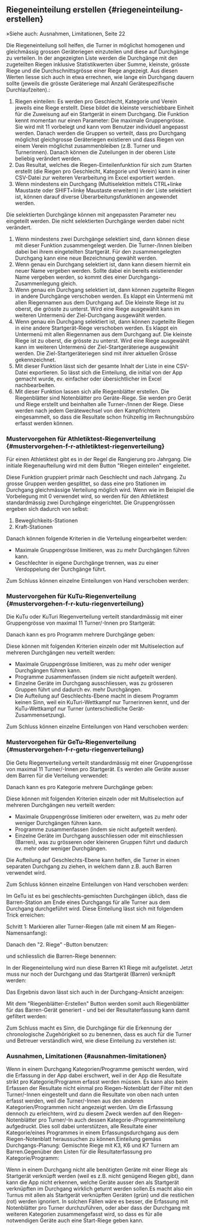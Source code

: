 ## Riegeneinteilung erstellen {#riegeneinteilung-erstellen}

»Siehe auch: Ausnahmen, Limitationen, Seite 22

Die Riegeneinteilung soll helfen, die Turner in möglichst homogenen und gleichmässig grossen Geräteriegen einzuteilen und diese auf Durchgänge zu verteilen. In der angezeigten Liste werden die Durchgänge mit den zugeteilten Riegen inklusive Statistikwerten über Summe, kleinste, grösste Riege und die Durchschnittsgrösse einer Riege angezeigt. Aus diesen Werten liesse sich auch in etwa errechnen, wie lange ein Durchgang dauern sollte (jeweils die grösste Geräteriege mal Anzahl Gerätespezifische Durchlaufzeiten).:

1.  Riegen einteilen: Es werden pro Geschlecht, Kategorie und Verein jeweils eine Riege erstellt. Diese bildet die kleinste verschiebbare Einheit für die Zuweisung auf ein Startgerät in einem Durchgang. Die Funktion kennt momentan nur einen Parameter: Die maximale Gruppengrösse. Sie wird mit 11 vorbelegt und kann vom Benutzer individuell angepasst werden. Danach werden die Gruppen so verteilt, dass pro Durchgang möglichst gleichgrosse Geräteriegen existieren und dass Riegen von einem Verein möglichst zusammenbleiben (z.B. Turner und Turnerinnen). Danach können die Zuteilungen in der oberen Liste beliebig verändert werden.
2.  Das Resultat, welches die Riegen-Einteilenfunktion für sich zum Starten erstellt (die Riegen pro Geschlecht, Kategorie und Verein) kann in einer CSV-Datei zur weiteren Verarbeitung im Excel exportiert werden.
3.  Wenn mindestens ein Durchgang (Multiselektion mittels CTRL+linke Maustaste oder SHIFT+linke Maustaste erweitern) in der Liste selektiert ist, können darauf diverse Überarbeitungsfunktionen angewendet werden.

Die selektierten Durchgänge können mit angepassten Parameter neu eingeteilt werden. Die nicht selektierten Durchgänge werden dabei nicht verändert.

1.  Wenn mindestens zwei Durchgänge selektiert sind, dann können diese mit dieser Funktion zusammengelegt werden. Die Turner-/Innen bleiben dabei bei ihrem eingeteilten Startgerät. Für den zusammengelegten Durchgang kann eine neue Bezeichnung gewählt werden.
2.  Wenn genau ein Durchgang selektiert ist, dann kann diesem hiermit ein neuer Name vergeben werden. Sollte dabei ein bereits existierender Name vergeben werden, so kommt dies einer Durchgangs-Zusammenlegung gleich.
3.  Wenn genau ein Durchgang selektiert ist, dann können zugeteilte Riegen in andere Durchgänge verschoben werden. Es klappt ein Untermenü mit allen Riegennamen aus dem Durchgang auf. Die kleinste Riege ist zu oberst, die grösste zu unterst. Wird eine Riege ausgewählt kann im weiteren Untermenü der Ziel-Durchgang ausgewählt werden.
4.  Wenn genau ein Durchgang selektiert ist, dann können zugeteilte Riegen in eine andere Startgerät-Riege verschoben werden. Es klappt ein Untermenü mit allen Riegennamen aus dem Durchgang auf. Die kleinste Riege ist zu oberst, die grösste zu unterst. Wird eine Riege ausgewählt kann im weiteren Untermenü der Ziel-Startgeräteriege ausgewählt werden. Die Ziel-Startgeräteriegen sind mit ihrer aktuellen Grösse gekennzeichnet.
5.  Mit dieser Funktion lässt sich der gesamte Inhalt der Liste in eine CSV-Datei exportieren. So lässt sich die Einteilung, die initial von der App gemacht wurde, ev. einfacher oder übersichtlicher im Excel nachbearbeiten.
6.  Mit dieser Funktion lassen sich alle Riegenblätter erstellen. Die Riegenblätter sind Notenblätter pro Geräte-Riege. Sie werden pro Gerät und Riege erstellt und beinhalten alle Turner-/Innen der Riege. Diese werden nach jedem Gerätewechsel von den Kampfrichtern eingesammelt, so dass die Resultate schon frühzeitig im Rechnungsbüro erfasst werden können.

### Mustervorgehen für Athletiktest-Riegenverteilung {#mustervorgehen-f-r-athletiktest-riegenverteilung}

Für einen Athletiktest gibt es in der Regel die Rangierung pro Jahrgang. Die initiale Riegenaufteilung wird mit dem Button &quot;Riegen einteilen&quot; eingeleitet.

Diese Funktion gruppiert primär nach Geschlecht und nach Jahrgang. Zu grosse Gruppen werden gesplittet, so dass eine pro Stationen im Durchgang gleichmässige Verteilung möglich wird. Wenn wie im Beispiel die Vorbelegung mit 0 verwendet wird, so werden für den Athletiktest standardmässig zwei Durchgänge eingerichtet. Die Gruppengrössen ergeben sich dadurch von selbst:

1.  Beweglichkeits-Stationen
2.  Kraft-Stationen

Danach können folgende Kriterien in die Verteilung eingearbeitet werden:

*   Maximale Gruppengrösse limitieren, was zu mehr Durchgängen führen kann.
*   Geschlechter in eigene Durchgänge trennen, was zu einer Verdoppelung der Durchgänge führt.

Zum Schluss können einzelne Einteilungen von Hand verschoben werden:

### Mustervorgehen für KuTu-Riegenverteilung {#mustervorgehen-f-r-kutu-riegenverteilung}

Die KuTu oder KuTuri Riegenverteilung verteilt standardmässig mit einer Gruppengrösse von maximal 11 Turner/-Innen pro Startgerät:

Danach kann es pro Programm mehrere Durchgänge geben:

Diese können mit folgenden Kriterien einzeln oder mit Multiselection auf mehreren Durchgängen neu verteilt werden:

*   Maximale Gruppengrösse limitieren, was zu mehr oder weniger Durchgängen führen kann.
*   Programme zusammenfassen (indem sie nicht aufgeteilt werden).
*   Einzelne Geräte im Durchgang ausschliessen, was zu grösseren Gruppen führt und dadurch ev. mehr Durchgängen.
*   Die Aufteilung auf Geschlechts-Ebene macht in diesem Programm keinen Sinn, weil ein KuTuri-Wettkampf nur Turnerinnen kennt, und der KuTu-Wettkampf nur Turner (unterschiedliche Gerät-Zusammensetzung).

Zum Schluss können einzelne Einteilungen von Hand verschoben werden:

### Mustervorgehen für GeTu-Riegenverteilung {#mustervorgehen-f-r-getu-riegenverteilung}

Die Getu Riegenverteilung verteilt standardmässig mit einer Gruppengrösse von maximal 11 Turner/-Innen pro Startgerät. Es werden alle Geräte ausser dem Barren für die Verteilung verwendet:

Danach kann es pro Kategorie mehrere Durchgänge geben:

Diese können mit folgenden Kriterien einzeln oder mit Multiselection auf mehreren Durchgängen neu verteilt werden:

*   Maximale Gruppengrösse limitieren oder erweitern, was zu mehr oder weniger Durchgängen führen kann.
*   Programme zusammenfassen (indem sie nicht aufgeteilt werden).
*   Einzelne Geräte im Durchgang ausschliessen oder mit einschliessen (Barren), was zu grösseren oder kleineren Gruppen führt und dadurch ev. mehr oder weniger Durchgängen.

Die Aufteilung auf Geschlechts-Ebene kann helfen, die Turner in einen separaten Durchgang zu ziehen, in welchem dann z.B. auch Barren verwendet wird.

Zum Schluss können einzelne Einteilungen von Hand verschoben werden:

Im GeTu ist es bei geschlechts-gemischten Durchgängen üblich, dass die Barren-Station am Ende eines Durchgangs für alle Turner aus dem Durchgang durchgeführt wird. Diese Einteilung lässt sich mit folgendem Trick erreichen:

Schritt 1: Markieren aller Turner-Riegen (alle mit einem M am Riegen-Namensanfang):

Danach den &quot;2\. Riege&quot; -Button benutzen:

und schliesslich die Barren-Riege benennen:

In der Riegeneinteilung wird nun diese Barren K1 Riege mit aufgelistet. Jetzt muss nur noch der Durchgang und das Startgerät (Barren) verknüpft werden:

Das Ergebnis davon lässt sich auch in der Durchgang-Ansicht anzeigen:

Mit dem &quot;Riegenblätter-Erstellen&quot; Button werden somit auch Riegenblätter für das Barren-Gerät generiert - und bei der Resultaterfassung kann damit gefiltert werden:

Zum Schluss macht es Sinn, die Durchgänge für die Erkennung der chronologische Zugehörigkeit so zu benennen, dass es auch für die Turner und Betreuer verständlich wird, wie diese Einteilung zu verstehen ist:

### Ausnahmen, Limitationen {#ausnahmen-limitationen}

Wenn in einem Durchgang Kategorien/Programme gemischt werden, wird die Erfassung in der App dabei erschwert, weil in der App die Resultate strikt pro Kategorie/Programm erfasst werden müssen. Es kann also beim Erfassen der Resultate nicht einmal pro Riegen-Notenblatt der Filter mit den Turner/-Innen eingestellt und dann die Resultate von oben nach unten erfasst werden, weil die Turner/-Innen aus den anderen Kategorien/Programmen nicht angezeigt werden. Um die Erfassung dennoch zu erleichtern, wird zu diesem Zweck werden auf den Riegen-Notenblätter pro Turner/-In auch dessen Kategorie-/Programmeinteilung aufgedruckt. Dies soll dabei unterstützen, alle Resultate einer Kategorie/eines Programmes in einem Erfassungsdurchgang aus dem Riegen-Notenblatt heraussuchen zu können.Einteilung gemäss Durchgangs-Planung: Gemischte Riege mit K3, K6 und K7 Turnern am Barren.Gegenüber den Listen für die Resultaterfassung pro Kategorie/Programm:

Wenn in einem Durchgang nicht alle benötigten Geräte mit einer Riege als Startgerät verknüpft werden (weil es z.B. nicht genügend Riegen gibt), dann kann die App nicht erkennen, welche Geräte ausser den als Startgerät verknüpften im Durchgang wirklich geturnt werden sollen.Es macht also ein Turnus mit allen als Startgerät verknüpften Geräten (grün) und die restlichen (rot) werden ignoriert. In solchen Fällen wäre es besser, die Erfassung mit Notenblätter pro Turner durchzuführen, oder aber dass der Durchgang mit weiteren Kategorien zusammengefasst wird, so dass es für alle notwendigen Geräte auch eine Start-Riege geben kann.